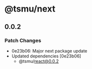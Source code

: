 # @tsmu/next

## 0.0.2

### Patch Changes

- 0e23b06: Major next package update
- Updated dependencies [0e23b06]
  - @tsmu/react@0.0.2
